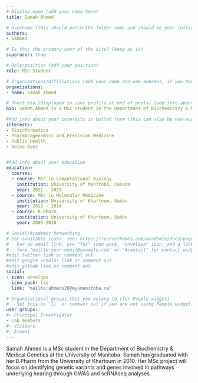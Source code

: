 ```yaml
---
# Display name (add your name here)
title: Samah Ahmed

# Username (this should match the folder name and should be your initial and surname)
authors:
- sahmed

# Is this the primary user of the site? (keep as is)
superuser: true

# Role/position (add your position)
role: MSc Student

# Organizations/Affiliations (add your name and web address, if you have one)
organizations:
- name: Samah Ahmed

# Short bio (displayed in user profile at end of posts) (add info about yourself)
bio: Samah Ahmed is a MSc student in the Department of Biochemistry & Medical Genetics at the University of Manitoba. 

#Add info about your interests in bullet form (this can also be non-academic) 
interests:
- Bioinformatics
- Pharmacogenomics and Precision Medicine
- Public Health
- Voice-Over


#Add info about your education 
education:
  courses:
  - course: MSc in Computational Biology
    institution: University of Manitoba, Canada
    year: 2021 - 2023
  - course: MSc in Molecular Medicine
    institution: University of Khartoum, Sudan
    year: 2012 - 2014
  - course: B.Pharm
    institution: University of Khartoum, Sudan
    year: 2005-2010

# Social/Academic Networking
# For available icons, see: https://sourcethemes.com/academic/docs/page-builder/#icons
#   For an email link, use "fas" icon pack, "envelope" icon, and a link in the
#   form "mailto:your-email@example.com" or "#contact" for contact widget.
#edit twitter link or comment out
#edit google scholar link or comment out
#edit github link or comment out
social:
- icon: envelope
  icon_pack: fas
  link: "mailto:ahmeds26@myumanitoba.ca"

# Organizational groups that you belong to (for People widget)
#   Set this to `[]` or comment out if you are not using People widget.
user_groups:
#- Principal Investigator
- Lab members
#- Visitors
#- Alumni
---
```


Samah Ahmed is a MSc student in the Department of Biochemistry & Medical Genetics at the University of Manitoba. Samah has graduated with her B.Pharm from the University of Khartoum in 2010. Her MSc project will focus on identifying genetic variants and genes involved in pathways underlying hearing through GWAS and scRNAseq analyses.
